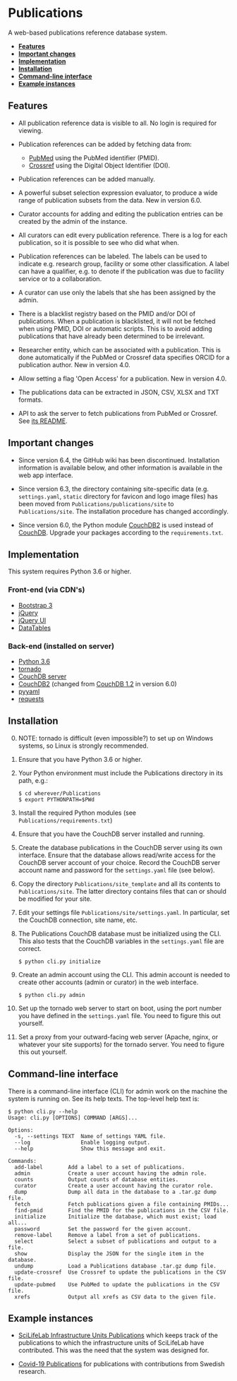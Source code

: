 Publications
============

A web-based publications reference database system.

- **[Features](#features)**
- **[Important changes](#important-changes)**
- **[Implementation](#implementation)**
- **[Installation](#installation)**
- **[Command-line interface](#command-line-interface)**
- **[Example instances](#example-instances)**


Features
--------

- All publication reference data is visible to all. No login is
  required for viewing.

- Publication references can be added by fetching data from:

  - [PubMed](https://www.ncbi.nlm.nih.gov/pubmed)
    using the PubMed identifier (PMID).
  - [Crossref](https://www.crossref.org/)
     using the Digital Object Identifier (DOI).

- Publication references can be added manually.

- A powerful subset selection expression evaluator, to produce a wide
  range of publication subsets from the data. New in version 6.0.

- Curator accounts for adding and editing the publication entries can
  be created by the admin of the instance.

- All curators can edit every publication reference. There is a log
  for each publication, so it is possible to see who did what when.

- Publication references can be labeled. The labels can be used to
  indicate e.g. research group, facility or some other classification.
  A label can have a qualifier, e.g. to denote if the publication was
  due to facility service or to a collaboration.

- A curator can use only the labels that she has been assigned by the
  admin.

- There is a blacklist registry based on the PMID and/or DOI of
  publications.  When a publication is blacklisted, it will not be
  fetched when using PMID, DOI or automatic scripts. This is to avoid
  adding publications that have already been determined to be
  irrelevant.

- Researcher entity, which can be associated with a publication.
  This is done automatically if the PubMed or Crossref data specifies
  ORCID for a publication author. New in version 4.0.

- Allow setting a flag 'Open Access' for a publication. New in version 4.0.

- The publications data can be extracted in JSON, CSV, XLSX and TXT formats.

- API to ask the server to fetch publications from PubMed or Crossref.
  See [its README](https://github.com/pekrau/Publications/tree/master/publications/api).

Important changes
-----------------

- Since version 6.4, the GitHub wiki has been discontinued. Installation
  information is available below, and other information is available
  in the web app interface.

- Since version 6.3, the directory containing site-specific data
  (e.g. `settings.yaml`, `static` directory for favicon and logo image files)
  has been moved from `Publications/publications/site` to `Publications/site`.
  The installation procedure has changed accordingly.

- Since version 6.0, the Python module
  [CouchDB2](https://pypi.org/project/CouchDB2/) is used instead of
  [CouchDB](https://pypi.org/project/CouchDB/). Upgrade your packages
  according to the `requirements.txt`.

Implementation
--------------

This system requires Python 3.6 or higher.

### Front-end (via CDN's)

- [Bootstrap 3](https://getbootstrap.com/docs/3.4/)
- [jQuery](https://jquery.com/)
- [jQuery UI](https://jqueryui.com/)
- [DataTables](https://datatables.net/)

### Back-end (installed on server)

- [Python 3.6](https://www.python.org/)
- [tornado](http://www.tornadoweb.org/en/stable/)
- [CouchDB server](http://couchdb.apache.org/)
- [CouchDB2](https://pypi.python.org/pypi/CouchDB2/)
  (changed from [CouchDB 1.2](https://pypi.org/project/CouchDB/)
   in version 6.0)
- [pyyaml](https://pypi.python.org/pypi/PyYAML)
- [requests](http://docs.python-requests.org/en/master/)

Installation
------------

0. NOTE: tornado is difficult (even impossible?) to set up on Windows
   systems, so Linux is strongly recommended.

1. Ensure that you have Python 3.6 or higher.

2. Your Python environment must include the Publications directory in
   its path, e.g.:
   ```
   $ cd wherever/Publications
   $ export PYTHONPATH=$PWd
   ```

3. Install the required Python modules (see `Publications/requirements.txt`)

4. Ensure that you have the CouchDB server installed and running.

5. Create the database publications in the CouchDB server using its
   own interface. Ensure that the database allows read/write access
   for the CouchDB server account of your choice.  Record the CouchDB
   server account name and password for the `settings.yaml` file (see below).

6. Copy the directory `Publications/site_template` and all its contents to
   `Publications/site`. The latter directory contains files that can or
   should be modified for your site.

7. Edit your settings file `Publications/site/settings.yaml`.
   In particular, set the CouchDB connection, site name, etc.

8. The Publications CouchDB database must be initialized using the CLI.
   This also tests that the CouchDB variables in the `settings.yaml`
   file are correct.
   ```
   $ python cli.py initialize
   ```
   
9. Create an admin account using the CLI. This admin account is needed to
   create other accounts (admin or curator) in the web interface.
   ```
   $ python cli.py admin
   ```

10. Set up the tornado web server to start on boot, using the port
    number you have defined in the `settings.yaml` file. You need to figure
    this out yourself.

11. Set a proxy from your outward-facing web server (Apache, nginx, or
    whatever your site supports) for the tornado server. You need to figure
    this out yourself.

Command-line interface
----------------------

There is a command-line interface (CLI) for admin work on the machine
the system is running on. See its help texts. The top-level help text is:

```
$ python cli.py --help
Usage: cli.py [OPTIONS] COMMAND [ARGS]...

Options:
  -s, --settings TEXT  Name of settings YAML file.
  --log                Enable logging output.
  --help               Show this message and exit.

Commands:
  add-label        Add a label to a set of publications.
  admin            Create a user account having the admin role.
  counts           Output counts of database entities.
  curator          Create a user account having the curator role.
  dump             Dump all data in the database to a .tar.gz dump file.
  fetch            Fetch publications given a file containing PMIDs...
  find-pmid        Find the PMID for the publications in the CSV file.
  initialize       Initialize the database, which must exist; load all...
  password         Set the password for the given account.
  remove-label     Remove a label from a set of publications.
  select           Select a subset of publications and output to a file.
  show             Display the JSON for the single item in the database.
  undump           Load a Publications database .tar.gz dump file.
  update-crossref  Use Crossref to update the publications in the CSV file.
  update-pubmed    Use PubMed to update the publications in the CSV file.
  xrefs            Output all xrefs as CSV data to the given file.
```

Example instances
-----------------

- [SciLifeLab Infrastructure Units Publications](https://publications.scilifelab.se/)
  which keeps track of the publications to which the infrastructure
  units of SciLifeLab have contributed. This was the need that the
  system was designed for.

- [Covid-19 Publications](https://publications-covid19.scilifelab.se/)
  for publications with contributions from Swedish research.

